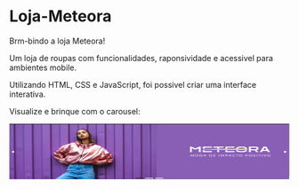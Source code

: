 # Loja-Meteora

Brm-bindo a loja Meteora! 

Um loja de roupas com funcionalidades, raponsividade e acessivel para ambientes mobile. 

Utilizando HTML, CSS e JavaScript, foi possivel criar uma interface interativa. 

Visualize e brinque com o carousel:

<img src="pag1-meteora.png" alt="part1" width='700px' height='100px'>
